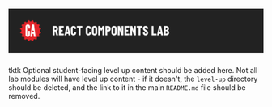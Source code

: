 # ![[tktk Module Name] - Level Up](./assets/hero.png)

tktk Optional student-facing level up content should be added here. Not all lab modules will have level up content - if it doesn't, the `level-up` directory should be deleted, and the link to it in the main `README.md` file should be removed.
